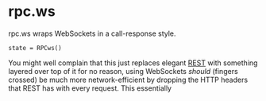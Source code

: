 rpc.ws
=========

rpc.ws wraps WebSockets in a call-response style.

```
state = RPCws()

```

You might well complain that this just replaces elegant [REST](https://en.wikipedia.org/wiki/Representational_state_transfer) with something layered over top of it for no reason, using WebSockets _should_ (fingers crossed) be much more network-efficient by dropping the HTTP headers that REST has with every request.
This essentially 
